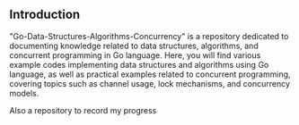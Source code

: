 ## Introduction	

"Go-Data-Structures-Algorithms-Concurrency" is a repository dedicated to documenting knowledge related to data structures, algorithms, and concurrent programming in Go language. Here, you will find various example codes implementing data structures and algorithms using Go language, as well as practical examples related to concurrent programming, covering topics such as channel usage, lock mechanisms, and concurrency models.



Also a repository to record my progress
